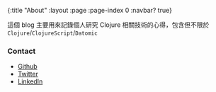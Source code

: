{:title "About"
 :layout :page
 :page-index 0
 :navbar? true}


這個 blog 主要用來記錄個人研究 Clojure 相關技術的心得，包含但不限於 `Clojure`/`ClojureScript`/`Datomic`

### Contact

* [Github](https://github.com/humorless)
* [Twitter](https://twitter.com/humorless)
* [LinkedIn](https://linkedin.com/in/humorless)
